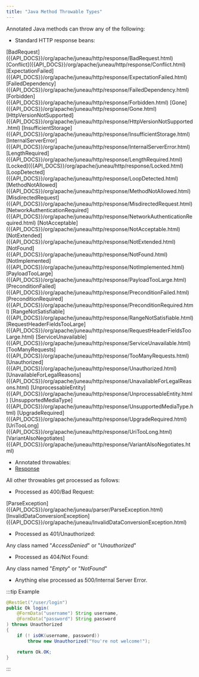 ```yaml
---
title: "Java Method Throwable Types"
---
```


Annotated Java methods can throw any of the following:

- Standard HTTP response beans:

<tree>
<node-0><java-class>[BadRequest]({{API_DOCS}}/org/apache/juneau/http/response/BadRequest.html)</java-class></node-0>
<node-0><java-class>[Conflict]({{API_DOCS}}/org/apache/juneau/http/response/Conflict.html)</java-class></node-0>
<node-0><java-class>[ExpectationFailed]({{API_DOCS}}/org/apache/juneau/http/response/ExpectationFailed.html)</java-class></node-0>
<node-0><java-class>[FailedDependency]({{API_DOCS}}/org/apache/juneau/http/response/FailedDependency.html)</java-class></node-0>
<node-0><java-class>[Forbidden]({{API_DOCS}}/org/apache/juneau/http/response/Forbidden.html)</java-class></node-0>
<node-0><java-class>[Gone]({{API_DOCS}}/org/apache/juneau/http/response/Gone.html)</java-class></node-0>
<node-0><java-class>[HttpVersionNotSupported]({{API_DOCS}}/org/apache/juneau/http/response/HttpVersionNotSupported.html)</java-class></node-0>
<node-0><java-class>[InsufficientStorage]({{API_DOCS}}/org/apache/juneau/http/response/InsufficientStorage.html)</java-class></node-0>
<node-0><java-class>[InternalServerError]({{API_DOCS}}/org/apache/juneau/http/response/InternalServerError.html)</java-class></node-0>
<node-0><java-class>[LengthRequired]({{API_DOCS}}/org/apache/juneau/http/response/LengthRequired.html)</java-class></node-0>
<node-0><java-class>[Locked]({{API_DOCS}}/org/apache/juneau/http/response/Locked.html)</java-class></node-0>
<node-0><java-class>[LoopDetected]({{API_DOCS}}/org/apache/juneau/http/response/LoopDetected.html)</java-class></node-0>
<node-0><java-class>[MethodNotAllowed]({{API_DOCS}}/org/apache/juneau/http/response/MethodNotAllowed.html)</java-class></node-0>
<node-0><java-class>[MisdirectedRequest]({{API_DOCS}}/org/apache/juneau/http/response/MisdirectedRequest.html)</java-class></node-0>
<node-0><java-class>[NetworkAuthenticationRequired]({{API_DOCS}}/org/apache/juneau/http/response/NetworkAuthenticationRequired.html)</java-class></node-0>
<node-0><java-class>[NotAcceptable]({{API_DOCS}}/org/apache/juneau/http/response/NotAcceptable.html)</java-class></node-0>
<node-0><java-class>[NotExtended]({{API_DOCS}}/org/apache/juneau/http/response/NotExtended.html)</java-class></node-0>
<node-0><java-class>[NotFound]({{API_DOCS}}/org/apache/juneau/http/response/NotFound.html)</java-class></node-0>
<node-0><java-class>[NotImplemented]({{API_DOCS}}/org/apache/juneau/http/response/NotImplemented.html)</java-class></node-0>
<node-0><java-class>[PayloadTooLarge]({{API_DOCS}}/org/apache/juneau/http/response/PayloadTooLarge.html)</java-class></node-0>
<node-0><java-class>[PreconditionFailed]({{API_DOCS}}/org/apache/juneau/http/response/PreconditionFailed.html)</java-class></node-0>
<node-0><java-class>[PreconditionRequired]({{API_DOCS}}/org/apache/juneau/http/response/PreconditionRequired.html)</java-class></node-0>
<node-0><java-class>[RangeNotSatisfiable]({{API_DOCS}}/org/apache/juneau/http/response/RangeNotSatisfiable.html)</java-class></node-0>
<node-0><java-class>[RequestHeaderFieldsTooLarge]({{API_DOCS}}/org/apache/juneau/http/response/RequestHeaderFieldsTooLarge.html)</java-class></node-0>
<node-0><java-class>[ServiceUnavailable]({{API_DOCS}}/org/apache/juneau/http/response/ServiceUnavailable.html)</java-class></node-0>
<node-0><java-class>[TooManyRequests]({{API_DOCS}}/org/apache/juneau/http/response/TooManyRequests.html)</java-class></node-0>
<node-0><java-class>[Unauthorized]({{API_DOCS}}/org/apache/juneau/http/response/Unauthorized.html)</java-class></node-0>
<node-0><java-class>[UnavailableForLegalReasons]({{API_DOCS}}/org/apache/juneau/http/response/UnavailableForLegalReasons.html)</java-class></node-0>
<node-0><java-class>[UnprocessableEntity]({{API_DOCS}}/org/apache/juneau/http/response/UnprocessableEntity.html)</java-class></node-0>
<node-0><java-class>[UnsupportedMediaType]({{API_DOCS}}/org/apache/juneau/http/response/UnsupportedMediaType.html)</java-class></node-0>
<node-0><java-class>[UpgradeRequired]({{API_DOCS}}/org/apache/juneau/http/response/UpgradeRequired.html)</java-class></node-0>
<node-0><java-class>[UriTooLong]({{API_DOCS}}/org/apache/juneau/http/response/UriTooLong.html)</java-class></node-0>
<node-0><java-class>[VariantAlsoNegotiates]({{API_DOCS}}/org/apache/juneau/http/response/VariantAlsoNegotiates.html)</java-class></node-0>
</tree>

- Annotated throwables:
- [Response]({{API_DOCS}}/org/apache/juneau/http/annotation/Response.html)

All other throwables get processed as follows:

- Processed as 400/Bad Request:

<tree>
<node-0><java-class>[ParseException]({{API_DOCS}}/org/apache/juneau/parser/ParseException.html)</java-class></node-0>
<node-0><java-class>[InvalidDataConversionException]({{API_DOCS}}/org/apache/juneau/InvalidDataConversionException.html)</java-class></node-0>
</tree>

- Processed as 401/Unauthorized:

Any class named "*AccessDenied*" or  "*Unauthorized*"

- Processed as 404/Not Found:

Any class named "*Empty*" or  "*NotFound*"

- Anything else processed as 500/Internal Server Error.

:::tip Example
```java
@RestGet("/user/login")
public Ok login(
    @FormData("username") String username,
    @FormData("password") String password
) throws Unauthorized
{
    if (! isOK(username, password))
        throw new Unauthorized("You're not welcome!");

    return Ok.OK;
}
```
:::